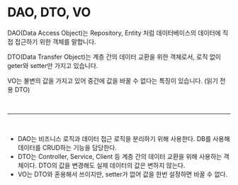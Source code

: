 # DAO, DTO, VO

DAO(Data Access Object)는 Repository, Entity 처럼 데이터베이스의 데이터에 직접 접근하기 위한 객체를 말합니다.

DTO(Data Transfer Object)는 계층 간의 데이터 교환을 위한 객체로서, 로직 없이 geter와 setter만 가지고 있습니다.

VO는 불변의 값을 가지고 있어 중간에 값을 바꿀 수 없다는 특징이 있습니다. (읽기 전용 DTO)

<br>

____

<br>

+ DAO는 비즈니스 로직과 데이터 접근 로직을 분리하기 위해 사용한다. DB를 사용해 데이터를 CRUD하는 기능을 담당한다.
+ DTO는 Controller, Service, Client 등 계층 간의 데이터 교환을 위해 사용하는 객체이다. DTO의 값을 변경해도 실제 데이터의 값은 변하지 않는다.
+ VO는 DTO와 혼용해서 쓰이지만, setter가 없어 값을 한번 설정하면 바꿀 수 없다.